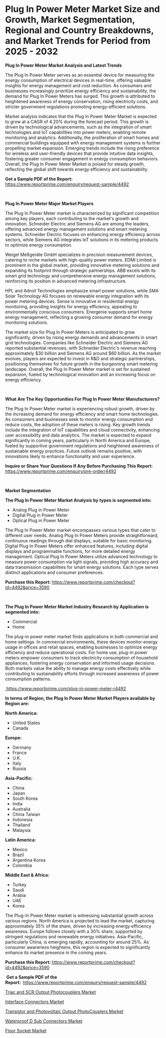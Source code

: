 <p><h1>Plug In Power Meter Market Size and Growth, Market Segmentation, Regional and Country Breakdowns, and Market Trends for Period from 2025 -  2032</h1></p><p><strong>Plug In Power Meter Market Analysis and Latest Trends</strong></p>
<p><p>The Plug In Power Meter serves as an essential device for measuring the energy consumption of electrical devices in real-time, offering valuable insights for energy management and cost reduction. As consumers and businesses increasingly prioritize energy efficiency and sustainability, the demand for Plug In Power Meters has surged. This growth is attributed to heightened awareness of energy conservation, rising electricity costs, and stricter government regulations promoting energy-efficient solutions. </p><p>Market analysis indicates that the Plug In Power Meter Market is expected to grow at a CAGR of 4.20% during the forecast period. This growth is driven by technological advancements, such as the integration of smart technologies and IoT capabilities into power meters, enabling remote monitoring and analytics. Additionally, the proliferation of smart homes and commercial buildings equipped with energy management systems is further propelling market expansion. Emerging trends include the rising preference for wireless and user-friendly devices that provide intuitive data insights, fostering greater consumer engagement in energy consumption behaviors. Overall, the Plug In Power Meter Market is poised for steady growth, reflecting the global shift towards energy efficiency and sustainability.</p></p>
<p><strong>Get a Sample PDF of the Report:&nbsp;</strong> <a href="https://www.reportprime.com/enquiry/request-sample/4492?utm_campaign=1102&utm_medium=2&utm_source=Github&utm_content=ia&utm_term=19032025&utm_id=plug-in-power-meter">https://www.reportprime.com/enquiry/request-sample/4492</a></p>
<p>&nbsp;</p>
<p><strong>Plug In Power Meter Major Market Players</strong></p>
<p><p>The Plug In Power Meter market is characterized by significant competition among key players, each contributing to the market's growth and innovation. Schneider Electric and Siemens AG are among the leaders, offering advanced energy management solutions and smart metering systems. Schneider Electric focuses on enhancing energy efficiency across sectors, while Siemens AG integrates IoT solutions in its metering products to optimize energy consumption.</p><p>Weigel Meßgeräte GmbH specializes in precision measurement devices, catering to niche markets with high-quality power meters. EDMI Limited is prominent in the global market, providing innovative metering solutions and expanding its footprint through strategic partnerships. ABB excels with its smart grid technology and comprehensive energy management solutions, reinforcing its position in advanced metering infrastructure.</p><p>HPL and Adroit Technologies emphasize smart power solutions, while SMA Solar Technology AG focuses on renewable energy integration with its power metering devices. Sense is innovative in residential energy monitoring, providing insights for energy efficiency, appealing to environmentally conscious consumers. Energenie supports smart home energy management, reflecting a growing consumer demand for energy monitoring solutions.</p><p>The market size for Plug In Power Meters is anticipated to grow significantly, driven by rising energy demands and advancements in smart grid technologies. Companies like Schneider Electric and Siemens AG reported substantial revenues, with Schneider Electric's revenue reaching approximately $30 billion and Siemens AG around $60 billion. As the market evolves, players are expected to invest in R&D and strategic partnerships, positioning themselves for future growth in the burgeoning smart metering landscape. Overall, the Plug In Power Meter market is set for sustained expansion, fueled by technological innovation and an increasing focus on energy efficiency.</p></p>
<p>&nbsp;</p>
<p><strong>What Are The Key Opportunities For Plug In Power Meter Manufacturers?</strong></p>
<p><p>The Plug In Power Meter market is experiencing robust growth, driven by the increasing demand for energy efficiency and smart home technologies. As consumers and businesses seek to monitor energy consumption and reduce costs, the adoption of these meters is rising. Key growth trends include the integration of IoT capabilities and cloud connectivity, enhancing user accessibility and data analytics. The market is expected to expand significantly in coming years, particularly in North America and Europe, fueled by supportive government regulations and heightened awareness of sustainable energy practices. Future outlook remains positive, with innovations likely to enhance functionality and user experience.</p></p>
<p><strong>Inquire or Share Your Questions If Any Before Purchasing This Report:</strong> <a href="https://www.reportprime.com/enquiry/pre-order/4492?utm_campaign=1102&utm_medium=2&utm_source=Github&utm_content=ia&utm_term=19032025&utm_id=plug-in-power-meter">https://www.reportprime.com/enquiry/pre-order/4492</a></p>
<p>&nbsp;</p>
<p><strong>Market Segmentation</strong></p>
<p><strong>The Plug In Power Meter Market Analysis by types is segmented into:</strong></p>
<p><ul><li>Analog Plug in Power Meter</li><li>Digital Plug in Power Meter</li><li>Optical Plug in Power Meter</li></ul></p>
<p><p>The Plug In Power Meter market encompasses various types that cater to different user needs. Analog Plug In Power Meters provide straightforward, continuous readings through dial displays, suitable for basic monitoring. Digital Plug In Power Meters offer enhanced features, including digital displays and programmable functions, for more detailed energy management. Optical Plug In Power Meters utilize advanced technology to measure power consumption via light signals, providing high accuracy and data transmission capabilities for smart energy solutions. Each type serves distinct applications and consumer preferences.</p></p>
<p><strong>Purchase this Report:&nbsp;</strong><a href="https://www.reportprime.com/checkout?id=4492&price=3590&utm_campaign=1102&utm_medium=2&utm_source=Github&utm_content=ia&utm_term=19032025&utm_id=plug-in-power-meter">https://www.reportprime.com/checkout?id=4492&price=3590</a></p>
<p>&nbsp;</p>
<p><strong>The Plug In Power Meter Market Industry Research by Application is segmented into:</strong></p>
<p><ul><li>Commercial</li><li>Home</li></ul></p>
<p><p>The plug-in power meter market finds applications in both commercial and home settings. In commercial environments, these devices monitor energy usage in offices and retail spaces, enabling businesses to optimize energy efficiency and reduce operational costs. For home use, plug-in power meters empower consumers to track electricity consumption of household appliances, fostering energy conservation and informed usage decisions. Both markets value the ability to manage energy costs effectively while contributing to sustainability efforts through increased awareness of power consumption patterns.</p></p>
<p><a href="https://www.reportprime.com/plug-in-power-meter-r4492?utm_campaign=1102&utm_medium=2&utm_source=Github&utm_content=ia&utm_term=19032025&utm_id=plug-in-power-meter">&nbsp;https://www.reportprime.com/plug-in-power-meter-r4492</a></p>
<p><strong>In terms of Region, the Plug In Power Meter Market Players available by Region are:</strong></p>
<p>
    <p> <strong> North America: </strong>
        <ul>
            <li>United States</li>
            <li>Canada</li>
        </ul>
        </p> 
    <p> <strong> Europe: </strong>
        <ul>
            <li>Germany</li>
            <li>France</li>
            <li>U.K.</li>
            <li>Italy</li>
            <li>Russia</li>
        </ul>
        </p> 
    <p> <strong> Asia-Pacific: </strong>
        <ul>
            <li>China</li>
            <li>Japan</li>
            <li>South Korea</li>
            <li>India</li>
            <li>Australia</li>
            <li>China Taiwan</li>
            <li>Indonesia</li>
            <li>Thailand</li>
            <li>Malaysia</li>
        </ul>
        </p> 
    <p> <strong> Latin America: </strong>
        <ul>
            <li>Mexico</li>
            <li>Brazil</li>
            <li>Argentina Korea</li>
            <li>Colombia</li>
        </ul>
        </p> 
    <p> <strong> Middle East & Africa: </strong>
        <ul>
            <li>Turkey</li>
            <li>Saudi</li>
            <li>Arabia</li>
            <li>UAE</li>
            <li>Korea</li>
        </ul>
    </p>
    </p>
<p><p>The Plug-In Power Meter market is witnessing substantial growth across various regions. North America is projected to lead the market, capturing approximately 35% of the share, driven by increasing energy efficiency awareness. Europe follows closely with a 30% share, supported by stringent regulations and renewable energy initiatives. Asia-Pacific, particularly China, is emerging rapidly, accounting for around 25%. As consumer awareness heightens, this region is expected to significantly enhance its market presence in the coming years.</p></p>
<p><strong>Purchase this Report: </strong><a href="https://www.reportprime.com/checkout?id=4492&price=3590&utm_campaign=1102&utm_medium=2&utm_source=Github&utm_content=ia&utm_term=19032025&utm_id=plug-in-power-meter">https://www.reportprime.com/checkout?id=4492&price=3590</a></p>
<p>&nbsp;<strong>Get a Sample PDF of the Report:&nbsp;&nbsp;</strong><a href="https://www.reportprime.com/enquiry/request-sample/4492?utm_campaign=1102&utm_medium=2&utm_source=Github&utm_content=ia&utm_term=19032025&utm_id=plug-in-power-meter">https://www.reportprime.com/enquiry/request-sample/4492</a></p>
<p><strong></strong></p>
<p><p><a href="https://github.com/gummaarmel83/Market-Research-Report-List-1/blob/main/triac-and-scr-output-photocouplers-market.md?utm_campaign=1102&utm_medium=2&utm_source=Github&utm_content=ia&utm_term=19032025&utm_id=plug-in-power-meter">Triac and SCR Output Photocouplers Market</a></p><p><a href="https://github.com/benasjuettk3/Market-Research-Report-List-1/blob/main/interface-connectors-market.md?utm_campaign=1102&utm_medium=2&utm_source=Github&utm_content=ia&utm_term=19032025&utm_id=plug-in-power-meter">Interface Connectors Market</a></p><p><a href="https://github.com/widlerumland/Market-Research-Report-List-1/blob/main/transistor-and-photovoltaic-output-photocouplers-market.md?utm_campaign=1102&utm_medium=2&utm_source=Github&utm_content=ia&utm_term=19032025&utm_id=plug-in-power-meter">Transistor and Photovoltaic Output PhotoCouplers Market</a></p><p><a href="https://github.com/gauldvikerm6/Market-Research-Report-List-1/blob/main/waterproof-d-sub-connectors-market.md?utm_campaign=1102&utm_medium=2&utm_source=Github&utm_content=ia&utm_term=19032025&utm_id=plug-in-power-meter">Waterproof D Sub Connectors Market</a></p><p><a href="https://github.com/akitamegge65/Market-Research-Report-List-1/blob/main/floor-socket-market.md?utm_campaign=1102&utm_medium=2&utm_source=Github&utm_content=ia&utm_term=19032025&utm_id=plug-in-power-meter">Floor Socket Market</a></p></p>